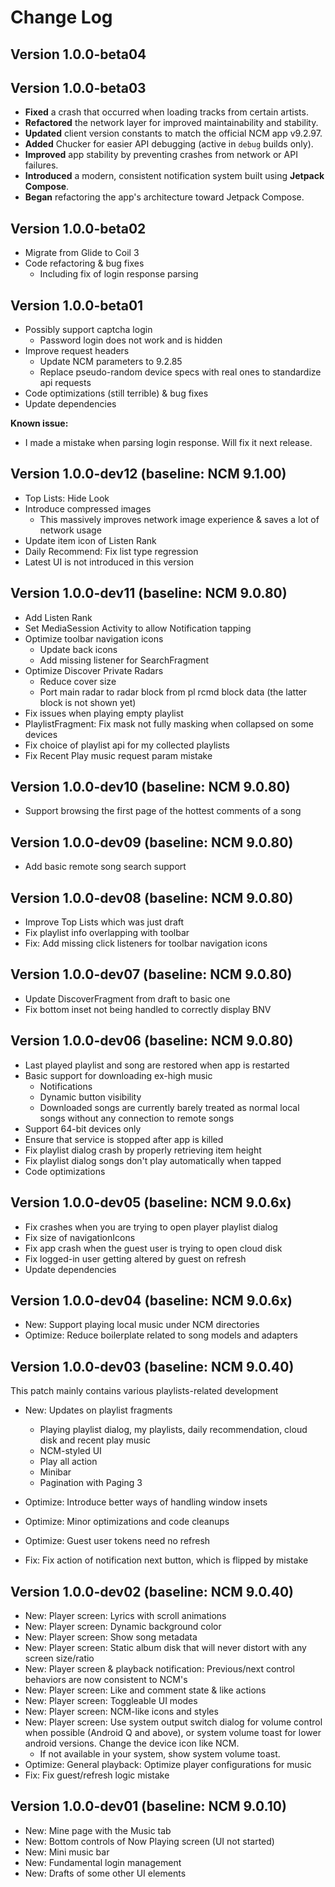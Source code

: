 Change Log
==========

## Version 1.0.0-beta04

## Version 1.0.0-beta03

- **Fixed** a crash that occurred when loading tracks from certain artists.
- **Refactored** the network layer for improved maintainability and stability.
- **Updated** client version constants to match the official NCM app v9.2.97.
- **Added** Chucker for easier API debugging (active in `debug` builds only).
- **Improved** app stability by preventing crashes from network or API failures.
- **Introduced** a modern, consistent notification system built using **Jetpack Compose**.
- **Began** refactoring the app's architecture toward Jetpack Compose.

## Version 1.0.0-beta02

- Migrate from Glide to Coil 3
- Code refactoring & bug fixes
  - Including fix of login response parsing

## Version 1.0.0-beta01

- Possibly support captcha login
  - Password login does not work and is hidden
- Improve request headers
  - Update NCM parameters to 9.2.85
  - Replace pseudo-random device specs with real ones to standardize api requests
- Code optimizations (still terrible) & bug fixes
- Update dependencies

**Known issue:**

- I made a mistake when parsing login response. Will fix it next release.


## Version 1.0.0-dev12 (baseline: NCM 9.1.00)

- Top Lists: Hide Look
- Introduce compressed images
  - This massively improves network image experience & saves a lot of network usage
- Update item icon of Listen Rank
- Daily Recommend: Fix list type regression
- Latest UI is not introduced in this version

## Version 1.0.0-dev11 (baseline: NCM 9.0.80)

- Add Listen Rank
- Set MediaSession Activity to allow Notification tapping
- Optimize toolbar navigation icons
  - Update back icons
  - Add missing listener for SearchFragment
- Optimize Discover Private Radars
  - Reduce cover size
  - Port main radar to radar block from pl rcmd block data (the latter block is not shown yet)
- Fix issues when playing empty playlist
- PlaylistFragment: Fix mask not fully masking when collapsed on some devices
- Fix choice of playlist api for my collected playlists
- Fix Recent Play music request param mistake

## Version 1.0.0-dev10 (baseline: NCM 9.0.80)

- Support browsing the first page of the hottest comments of a song

## Version 1.0.0-dev09 (baseline: NCM 9.0.80)

- Add basic remote song search support

## Version 1.0.0-dev08 (baseline: NCM 9.0.80)

- Improve Top Lists which was just draft
- Fix playlist info overlapping with toolbar
- Fix: Add missing click listeners for toolbar navigation icons

## Version 1.0.0-dev07 (baseline: NCM 9.0.80)

- Update DiscoverFragment from draft to basic one
- Fix bottom inset not being handled to correctly display BNV

## Version 1.0.0-dev06 (baseline: NCM 9.0.80)

- Last played playlist and song are restored when app is restarted
- Basic support for downloading ex-high music
  - Notifications
  - Dynamic button visibility
  - Downloaded songs are currently barely treated as normal local songs without any connection to remote songs
- Support 64-bit devices only
- Ensure that service is stopped after app is killed
- Fix playlist dialog crash by properly retrieving item height
- Fix playlist dialog songs don't play automatically when tapped
- Code optimizations

## Version 1.0.0-dev05 (baseline: NCM 9.0.6x)

- Fix crashes when you are trying to open player playlist dialog
- Fix size of navigationIcons
- Fix app crash when the guest user is trying to open cloud disk
- Fix logged-in user getting altered by guest on refresh
- Update dependencies

## Version 1.0.0-dev04 (baseline: NCM 9.0.6x)

- New: Support playing local music under NCM directories
- Optimize: Reduce boilerplate related to song models and adapters

## Version 1.0.0-dev03 (baseline: NCM 9.0.40)

This patch mainly contains various playlists-related development

- New: Updates on playlist fragments
  - Playing playlist dialog, my playlists, daily recommendation, cloud disk and recent play music
  - NCM-styled UI
  - Play all action
  - Minibar
  - Pagination with Paging 3

- Optimize: Introduce better ways of handling window insets
- Optimize: Minor optimizations and code cleanups
- Optimize: Guest user tokens need no refresh
- Fix: Fix action of notification next button, which is flipped by mistake

## Version 1.0.0-dev02 (baseline: NCM 9.0.40)

- New: Player screen: Lyrics with scroll animations
- New: Player screen: Dynamic background color
- New: Player screen: Show song metadata
- New: Player screen: Static album disk that will never distort with any screen size/ratio
- New: Player screen & playback notification: Previous/next control behaviors are now consistent to NCM's
- New: Player screen: Like and comment state & like actions
- New: Player screen: Toggleable UI modes
- New: Player screen: NCM-like icons and styles
- New: Player screen: Use system output switch dialog for volume control when possible (Android Q and above), or system volume toast for lower android versions. Change the device icon like NCM.
  - If not available in your system, show system volume toast.
- Optimize: General playback: Optimize player configurations for music
- Fix: Fix guest/refresh logic mistake

## Version 1.0.0-dev01 (baseline: NCM 9.0.10)

 * New: Mine page with the Music tab
 * New: Bottom controls of Now Playing screen (UI not started)
 * New: Mini music bar
 * New: Fundamental login management 
 * New: Drafts of some other UI elements
